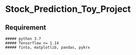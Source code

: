# Stock_Prediction_Toy_Project

## Requirement
```
##### python 3.7
##### Tensorflow <= 1.14
##### finta, matplotlib, pandas, pykrx
```
